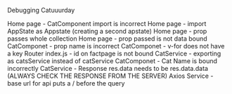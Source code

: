 Debugging Catuuurday

Home page - CatComponent import is incorrect 
Home page - import AppState as Appstate (creating a second apstate)
Home page - prop passes whole collection
Home page - prop passed is not data bound
CatComponet - prop name is incorrect
CatComponet - v-for does not have a key
Router index.js - id on factpage is not bound
CatService - exporting as catsService instead of catService
CatComponet - Cat Name is bound incorrectly
CatService - Response res.data needs to be res.data.data (ALWAYS CHECK THE RESPONSE FROM THE SERVER)
Axios Service - base url for api puts a / before the query

